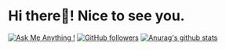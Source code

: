 # Hi there👋! Nice to see you.

<!--
**Ramy5/Ramy5** is a ✨ _special_ ✨ repository because its `README.md` (this file) appears on your GitHub profile.

Here are some ideas to get you started:

- 🔭 I’m currently working on ...
- 🌱 I’m currently learning ...
- 👯 I’m looking to collaborate on ...
- 🤔 I’m looking for help with ...
- 💬 Ask me about ...
- 📫 How to reach me: ...
- 😄 Pronouns: ...
- ⚡ Fun fact: ...
-->

[![Ask Me Anything !](https://img.shields.io/badge/Ask%20me-anything-1abc9c.svg)](https://github.com/Ramy5)
[![GitHub followers](https://img.shields.io/github/followers/Naereen.svg?style=social&label=Follow&maxAge=2592000)](https://github.com/Ramy5?tab=followers)
[![Anurag's github stats](https://github-readme-stats.vercel.app/api?username=Ramy5&theme=blue-green)](https://github.com/anuraghazra/github-readme-stats)
